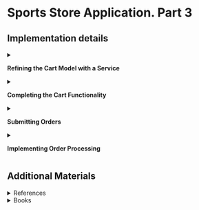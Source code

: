 #  Sports Store Application. Part 3

## Implementation details

<details>
<summary>

**Refining the Cart Model with a Service**
</summary>

- Go to the cloned repository of the previous step `Sport Store Application. Part 3`. 

- Switch to the `sports-store-application-3` branch and do a fast-forward merge according to changes from the `main` branch.

```
$ git checkout sports-store-application-3

$ git merge main -ff

```
- Continue your work in Visual Studio or ather IDE.

- Builed project, run application and request http://localhost:5000/. Your app should be work.

- To can override the members of the `Cart` class apply the `virtual` keyword to the `AddItem`, `RemoveLine`, `Clear` methods of the `Cart` class

```
namespace SportsStore.Models
{
    public class Cart
    {
        . . .

        public virtual void AddItem(Product product, int quantity)
        {
            . . .
        }

        public virtual void RemoveLine(Product product)
        {
            . . .
        }

        public virtual void Clear()
        {
            . . .
        }
    }
}
```

- Add a `SessionCart` class  (int the `Models` folder)

```
using Newtonsoft.Json;
using SportsStore.Infrastructure;

namespace SportsStore.Models
{
    public class SessionCart : Cart
    {
        public static Cart GetCart(IServiceProvider services)
        {
            ISession? session = services.GetRequiredService<IHttpContextAccessor>().HttpContext?.Session;
            SessionCart cart = session?.GetJson<SessionCart>("Cart") ?? new SessionCart();
            cart.Session = session;
            return cart;
        }

        [JsonIgnore]
        public ISession? Session { get; set; }

        public override void AddItem(Product product, int quantity)
        {
            base.AddItem(product, quantity);
            Session?.SetJson("Cart", this);
        }

        public override void RemoveLine(Product product)
        {
            base.RemoveLine(product);
            Session?.SetJson("Cart", this);
        }

        public override void Clear()
        {
            base.Clear();
            Session?.Remove("Cart");
        }
    }
}        
```
-  Register a service for the `Cart` class in `the Progrem.cs` file

```
using Microsoft.EntityFrameworkCore;
using SportsStore.Models;

var builder = WebApplication.CreateBuilder(args);    
. . .

builder.Services.AddSession();
builder.Services.AddScoped<Cart>(sp => SessionCart.GetCart(sp));
builder.Services.AddSingleton<IHttpContextAccessor, HttpContextAccessor>();
. . .
        
```

- Simplify the `CartController` class where `Cart` objects are used

```
using Microsoft.AspNetCore.Mvc;
using SportsStore.Infrastructure;
using SportsStore.Models;
using SportsStore.Models.Repository;
using SportsStore.Models.ViewModels;

namespace SportsStore.Controllers
{
    public class CartController : Controller
    {
        private IStoreRepository repository;

        public CartController(IStoreRepository repository, Cart cart)
        {
            this.repository = repository ?? throw new ArgumentNullException(nameof(repository));
            this.Cart = cart ?? throw new ArgumentNullException(nameof(cart));
        }

        public Cart Cart { get; set; }

        [HttpGet]
        public IActionResult Index(string returnUrl)
        {
            return View(new CartViewModel
            {
                ReturnUrl = returnUrl ?? "/",
                Cart = this.Cart
            });
        }

        [HttpPost]
        public IActionResult Index(long productId, string returnUrl)
        {
            Product? product = repository.Products.FirstOrDefault(p => p.ProductId == productId);

            if (product != null)
            {
                this.Cart.AddItem(product, 1);
                return View(new CartViewModel { Cart = this.Cart, ReturnUrl = returnUrl });
            }

            return RedirectToAction("Index", "Home");
        }
    }
}
```

- Restart ASP.NET Core and request http://localhost:5000/

![](Images/3.1.png)

</details>

<details>
<summary>

**Completing the Cart Functionality**
</summary>

- To remove items from the cart add to the `Index.cshtml` file a `Remove` button  that will submit an HTTP POST request (see `SportsStore/Views/Cart` folder)

```
. . .
@foreach (var line in Model.Cart.Lines)
{
    <tr>
        . . .
        <td class="text-right">
            @((line.Quantity * line.Product.Price).ToString("c"))
        </td>
        <td class="text-center">
            <form method="post" asp-action="Remove" asp-controller="Cart">
                <input type="hidden" name="ProductID" value="@line.Product.ProductId"/>
                <input type="hidden" name="returnUrl" value="@Model?.ReturnUrl"/>
                <button type="submit" class="btn btn-sm btn-danger">
                    Remove
                </button>
            </form>
        </td>
    </tr>
}
. . .
```

- Add a `Remove` method to the `CartController` class

```
[HttpPost]
public IActionResult Remove(long productId, string returnUrl)
{
    Cart.RemoveLine(Cart.Lines.First(cl => cl.Product.ProductId == productId).Product)
    return View("Index", new CartViewModel
    {
        Cart = Cart,
        ReturnUrl = returnUrl ?? "/"
    });
}
```

- Restart ASP.NET Core and request http://localhost:5000/Cart

![](Images/3.2.png)

- Add a widget that summarizes the contents of the cart and that can be clicked to display the cart contents throughout the application. Use the `Font Awesome` package, which is an excellent set of open source icons that are integrated into applications as fonts, where each character in the font is a different image (see ) http://fortawesome.github.io/Font-Awesome). To install the client-side package, use a PowerShell command prompt to run the command

```
libman install font-awesome@5.15.4 -d wwwroot/lib/font-awesome

```

The libman.json file looks like this 

```
{
  "version": "1.0",
  "defaultProvider": "cdnjs",
  "libraries": [
    {
      "library": "bootstrap@5.2.0",
      "destination": "wwwroot/lib/bootstrap"
    },
    {
      "provider": "cdnjs",
      "library": "font-awesome@6.1.2",
      "destination": "wwwroot/lib/font-awesome/"
    }
  ]
}
```

- Add a `CartSummaryViewComponent` class (the `Components` folder)

```
namespace SportsStore.Components
{
    public class CartSummaryViewComponent : ViewComponent
    {
        private Cart cart;

        public CartSummaryViewComponent(Cart cart)
        {
            this.cart = cart;
        }

        public IViewComponentResult Invoke()
        {
            return View(cart);
        }
    }
}
```

- Created the `Views/Shared/Components/CartSummary` folder and add to it a View Component named `Default.cshtml` with the content

```
@model Cart

<div class="">
    @if (Model.Lines.Any()) 
    {
        <small class="navbar-text">
            <b>Your cart:</b>
            @Model?.Lines.Sum(x => x.Quantity) item(s)
            @Model?.ComputeTotalValue().ToString("c")
        </small>
    }
    <a class="btn btn-sm btn-secondary navbar-btn" asp-controller="Cart" 
       asp-action="Index"
       asp-route-returnurl="@ViewContext.HttpContext.Request.PathAndQuery()">
        <i class="fa fa-shopping-cart"></i>
    </a>
</div>
```

- To display a button with the Font Awesome cart icon and, if there are items in the cart, provides a snapshot that details the number of items and their total value, adding the `Cart Summary` in the `_Layout.cshtml` file (the Views/Shared folder)

```
<!DOCTYPE html>
<html>
<head>
    <meta name="viewport" content="width=device-width" />
    <title>SportsStore</title>
    <link href="/lib/bootstrap/css/bootstrap.min.css" rel="stylesheet" />
    <link href="/lib/font-awesome/css/all.min.css" rel="stylesheet" />
</head>
<body>
    <div class="bg-primary text-white p-2">
        <div class="container-fluid">
            <div class="row">
                <div class="col navbar-brand">SPORTS STORE</div>
                <div class="col-6 navbar-text text-end">
                    <vc:cart-summary />
                </div>
            </div>
        </div>
    </div>
    <div class="row m-1 p-1">
        <div id="categories" class="col-3">
            <vc:navigation-menu />
        </div>
        <div class="col-9">
            @RenderBody()
        </div>
    </div>
</body>
</html>
```

- Restart ASP.NET Core and request http://localhost:5000/. Add `Human Chess Board`.

![](Images/3.3.png)

Than click `Continue shopping button`.

![](Images/3.4.png)

The widget that summarizes the contents of the cart looks like this

![](Images/3.5.png)

If you press the cart icon, you will see summarizes the contents of the cart in details

![](Images/3.6.png)

</details>

<details>
<summary>

**Submitting Orders**

</summary>

- To represent the shipping details for a customer add a `Order` class (the `Models` folder)

        public class Order
        {
            [BindNever] public int OrderID { get; set; }

            [BindNever] public ICollection<CartLine> Lines { get; set; }
    
            [Required(ErrorMessage = "Please enter a name")]
            public string Name { get; set; }
    
            [Required(ErrorMessage = "Please enter the first address line")]
            public string Line1 { get; set; }
    
            public string Line2 { get; set; }
            public string Line3 { get; set; }
    
            [Required(ErrorMessage = "Please enter a city name")]
            public string City { get; set; }
    
            [Required(ErrorMessage = "Please enter a state name")]
            public string State { get; set; }
    
            public string Zip { get; set; }
    
            [Required(ErrorMessage = "Please enter a country name")]
            public string Country { get; set; }
    
            public bool GiftWrap { get; set; }
        }

-  Add a `Checkout` button to the cart view (in the `Index.cshtml` file in the `SportsStore/Views/Cart` folder)

        ...
        <div class="text-center">
            <a class="btn btn-primary" href="@Model.ReturnUrl">Continue shopping</a>
            <a class="btn btn-primary" asp-action="Checkout" asp-controller="Order">
                Checkout
            </a>
        </div>

- Add a class `OrderController` (the `Controllers` folder) with a `Checkout` action method

        public class OrderController : Controller 
        {
            public ViewResult Checkout() => View(new Order());
        }

- Create the `Views/Order` folder and added to it a Razor View called `Checkout.cshtml`
        
        @model Order
        
        <h2>Check out now</h2>
        <p>Please enter your details, and we'll ship your goods right away!</p>
        
        <div asp-validation-summary="All" class="text-danger"></div>
        
        <form asp-action="Checkout" method="post">
            <h3>Ship to</h3>
            <div class="form-group">
                <label>Name:</label><input asp-for="Name" class="form-control" />
            </div>
            <h3>Address</h3>
            <div class="form-group">
                <label>Line 1:</label><input asp-for="Line1" class="form-control" />
            </div>
            <div class="form-group">
                <label>Line 2:</label><input asp-for="Line2" class="form-control" />
            </div>
            <div class="form-group">
                <label>Line 3:</label><input asp-for="Line3" class="form-control" />
            </div>
            <div class="form-group">
                <label>City:</label><input asp-for="City" class="form-control" />
            </div>
            <div class="form-group">
                <label>State:</label><input asp-for="State" class="form-control" />
            </div>
            <div class="form-group">
                <label>Zip:</label><input asp-for="Zip" class="form-control" />
            </div>
            <div class="form-group">
                <label>Country:</label><input asp-for="Country" class="form-control" />
            </div>
            <h3>Options</h3>
            <div class="checkbox">
                <label>
                    <input asp-for="GiftWrap" /> Gift wrap these items
                </label>
            </div>
            <div class="text-center">
                <input class="btn btn-primary" type="submit" value="Complete Order" />
            </div>
        </form>
        
- Restart ASP.NET Core and request http://localhost:5000/Order/Checkout 

    ![](Images/3.4.png)

</details>

<details>
<summary>

**Implementing Order Processing**

</summary>
- Add a new property to the `StoreDbContext` database context class (the `SportsStore/Models` folder)

        public class StoreDbContext : DbContext
        {
            ...
            public DbSet<Order> Orders { get; set; }
        }

-  To create the migration, use a PowerShell command prompt to run the command

        dotnet ef migrations add Orders

- Follow the same pattern that was used for the `Product` Repository for providing access to `Order` objects. Add the `IOrderRepository` interface (the `Models` folder)

        public interface IOrderRepository
        {
            IQueryable<Order> Orders { get; }
            void SaveOrder(Order order);
        }

- To implement the order repository interface,  add a `EFOrderRepository` class (the `Models` folder)

        public class EFOrderRepository : IOrderRepository
        {
            private StoreDbContext context;

            public EFOrderRepository(StoreDbContext ctx)
            {
                context = ctx;
            }

            public IQueryable<Order> Orders => context.Orders
                .Include(o => o.Lines)
                .ThenInclude(l => l.Product);

            public void SaveOrder(Order order)
            {
                context.AttachRange(order.Lines.Select(l => l.Product));
                if (order.OrderID == 0)
                {
                    context.Orders.Add(order);
                }

                context.SaveChanges();
            }
        }

    This class implements the IOrderRepository interface using Entity Framework Core, allowing the set of Order objects that have been stored to be retrieved and allowing for orders to be created or changed.

- Register the `Order Repository Service` in the `Startup` class

        public void ConfigureServices(IServiceCollection services) 
        {
            ...
            services.AddScoped<IOrderRepository, EFOrderRepository>();
            ...
        }
    
- To complete the `OrderController` class modify the constructor so that it receives the services it requires to process an order and add an action method that will handle the HTTP form POST request when the user clicks the Complete Order button 

        public class OrderController : Controller
        {
            private IOrderRepository repository;

            private Cart cart;

            public OrderController(IOrderRepository repoService, Cart cartService)
            {
                repository = repoService;
                cart = cartService;
            }

            [HttpGet]
            public ViewResult Checkout() => View(new Order());

            [HttpPost]
            public IActionResult Checkout(Order order)
            {
                if (!cart.Lines.Any())
                {
                    ModelState.AddModelError("", "Sorry, your cart is empty!");
                }

                if (ModelState.IsValid)
                {
                    order.Lines = cart.Lines.ToArray();
                    repository.SaveOrder(order);
                    cart.Clear();
                    return View("Completed", order.OrderID);
                }

                return View();
            }
        }

- To complete the checkout process, create a `Completed.cshtml` Razor Page that displays a thank-you message with a summary of the orders

        @model int

        @{
            this.Layout = "_CartLayout";
        }

        <div class="text-center">
            <h2>Thanks!</h2>
            <p>Thanks for placing order #@Model.</p>
            <p>We'll ship your goods as soon as possible.</p>
            <a class="btn btn-primary" asp-controller="Home" asp-action="Index">Return to Store</a>
        </div>

- Restart ASP.NET Core and request http://localhost:5000/Order/Checkout 

     ![](Images/3.3.png)
</details>

## Additional Materials

<details><summary>References
</summary> 

1. [Minimal APIs overview](https://docs.microsoft.com/en-us/aspnet/core/fundamentals/minimal-apis?view=aspnetcore-6.0)
1. [Get started with ASP.NET Core MVC](https://docs.microsoft.com/en-us/aspnet/core/tutorials/first-mvc-app/start-mvc?view=aspnetcore-6.0&tabs=visual-studio)
1. [Controllers](https://jakeydocs.readthedocs.io/en/latest/mvc/controllers/index.html)
1. [Views](https://jakeydocs.readthedocs.io/en/latest/mvc/views/index.html)
1. [Models](https://jakeydocs.readthedocs.io/en/latest/mvc/models/index.html)
1. [ASP.NET Core MVC with EF Core - tutorial series](https://docs.microsoft.com/en-us/aspnet/core/data/ef-mvc/?view=aspnetcore-6.0)
1. [Persist and retrieve relational data with Entity Framework Core](https://docs.microsoft.com/en-us/learn/modules/persist-data-ef-core/?view=aspnetcore-6.0)

</details>

<details><summary>Books
</summary> 

1. [Adam Freeman Pro ASP.NET Core 3 (Develop Cloud-Ready Web Applications Using MVC 3, Blazor, and Razor Pages)](https://www.amazon.com/Pro-ASP-NET-Core-Cloud-Ready-Applications/dp/1484254392). Part 1. Chapeter 7. SportsStore: A Real Application.
1. [Adam Freeman Pro ASP.NET Core 3 (Develop Cloud-Ready Web Applications Using MVC 3, Blazor, and Razor Pages)](https://www.amazon.com/Pro-ASP-NET-Core-Cloud-Ready-Applications/dp/1484254392). Part 2. Chapeter 13. Using URL Routing.
1. [Adam Freeman Pro ASP.NET Core 3 (Develop Cloud-Ready Web Applications Using MVC 3, Blazor, and Razor Pages)](https://www.amazon.com/Pro-ASP-NET-Core-Cloud-Ready-Applications/dp/1484254392). Part 2. Chapeter 16. Using the Platform Features, Part 2.
1. [Adam Freeman Pro ASP.NET Core 3 (Develop Cloud-Ready Web Applications Using MVC 3, Blazor, and Razor Pages)](https://www.amazon.com/Pro-ASP-NET-Core-Cloud-Ready-Applications/dp/1484254392). Part 3. Chapeter 18. Creating the Example Project.
1. [Adam Freeman Pro ASP.NET Core 3 (Develop Cloud-Ready Web Applications Using MVC 3, Blazor, and Razor Pages)](https://www.amazon.com/Pro-ASP-NET-Core-Cloud-Ready-Applications/dp/1484254392). Part 3. Chapeter 21. Using Controllers with Views. Part I.
1. [Adam Freeman Pro ASP.NET Core 3 (Develop Cloud-Ready Web Applications Using MVC 3, Blazor, and Razor Pages)](https://www.amazon.com/Pro-ASP-NET-Core-Cloud-Ready-Applications/dp/1484254392). Part 3. Chapeter 22. Using Controllers with Views. Part II.
1. [Adam Freeman Pro ASP.NET Core 3 (Develop Cloud-Ready Web Applications Using MVC 3, Blazor, and Razor Pages)](https://www.amazon.com/Pro-ASP-NET-Core-Cloud-Ready-Applications/dp/1484254392). Part 3. Chapeter 23. Using Razor Pages.
1. [Adam Freeman Pro ASP.NET Core 3 (Develop Cloud-Ready Web Applications Using MVC 3, Blazor, and Razor Pages)](https://www.amazon.com/Pro-ASP-NET-Core-Cloud-Ready-Applications/dp/1484254392). Part 3. Chapeter 25. Using Tag Helpers.

</details>
